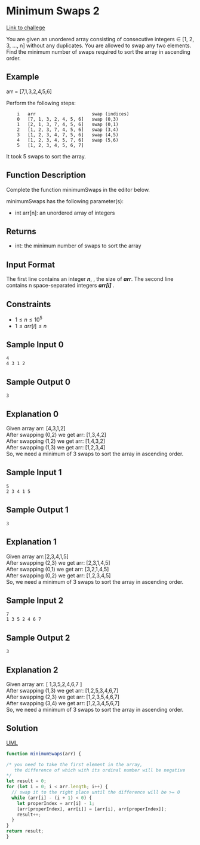 # Minimum Swaps 2

[Link to challege](https://www.hackerrank.com/challenges/minimum-swaps-2/problem)


You are given an unordered array consisting of consecutive integers  $\in$ [1, 2, 3, ..., n] without any duplicates. You are allowed to swap any two elements. Find the minimum number of swaps required to sort the array in ascending order.

## Example

arr = [7,1,3,2,4,5,6]

Perform the following steps:

        i   arr                     swap (indices)
        0   [7, 1, 3, 2, 4, 5, 6]   swap (0,3)
        1   [2, 1, 3, 7, 4, 5, 6]   swap (0,1)
        2   [1, 2, 3, 7, 4, 5, 6]   swap (3,4)
        3   [1, 2, 3, 4, 7, 5, 6]   swap (4,5)
        4   [1, 2, 3, 4, 5, 7, 6]   swap (5,6)
        5   [1, 2, 3, 4, 5, 6, 7]

It took 5 swaps to sort the array.

## Function Description

Complete the function minimumSwaps in the editor below.

minimumSwaps has the following parameter(s):

* int arr[n]: an unordered array of integers

## Returns

* int: the minimum number of swaps to sort the array

## Input Format

The first line contains an integer ***n***, , the size of ***arr***.
The second line contains n space-separated integers ***arr[i]*** .

## Constraints
* $1\leq n\leq 10^{5}$
* $1\leq arr[i]\leq n$

## Sample Input 0

    4
    4 3 1 2

## Sample Output 0
    3

## Explanation 0

Given array arr: [4,3,1,2] <br/>
After swapping (0,2) we get arr: [1,3,4,2] <br/>
After swapping (1,2) we get arr: [1,4,3,2] <br/>
After swapping (1,3) we get arr: [1,2,3,4] <br/>
So, we need a minimum of 3  swaps to sort the array in ascending order.

## Sample Input 1

    5
    2 3 4 1 5

## Sample Output 1
    3

## Explanation 1

Given array arr:[2,3,4,1,5] <br/>
After swapping (2,3) we get arr: [2,3,1,4,5] <br/>
After swapping (0,1) we get arr: [3,2,1,4,5] <br/>
After swapping (0,2) we get arr: [1,2,3,4,5] <br/>
So, we need a minimum of 3  swaps to sort the array in ascending order.


## Sample Input 2

    7
    1 3 5 2 4 6 7

## Sample Output 2
    3

## Explanation 2

Given array arr:  [ 1,3,5,2,4,6,7 ] <br/>
After swapping (1,3) we get arr: [1,2,5,3,4,6,7] <br/>
After swapping (2,3) we get arr: [1,2,3,5,4,6,7] <br/>
After swapping (3,4) we get arr: [1,2,3,4,5,6,7] <br/>
So, we need a minimum of 3  swaps to sort the array in ascending order.

## Solution
[UML](Assets/Minimum%20Swaps.jpg)

```javascript
function minimumSwaps(arr) {

/* you need to take the first element in the array, 
   the difference of which with its ordinal number will be negative
*/
let result = 0;
for (let i = 0; i < arr.length; i++) {
  // swap it to the right place until the difference will be >= 0 
  while (arr[i] - (i + 1) < 0) {
    let properIndex = arr[i] - 1;
    [arr[properIndex], arr[i]] = [arr[i], arr[properIndex]];
    result++;
  }
}
return result; 
}
```